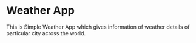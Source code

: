 # Weather App

This is Simple Weather App which gives information of weather details of particular city across the world.

